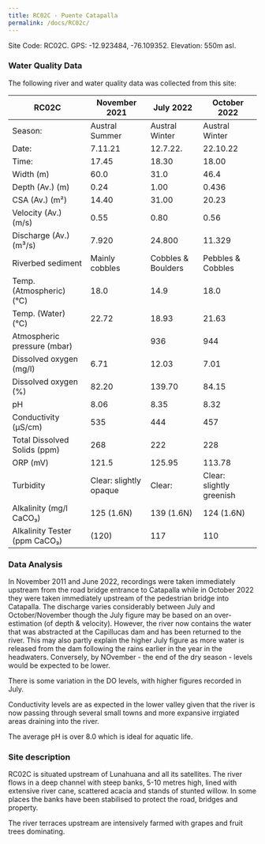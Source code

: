 ```yaml
---
title: RC02C - Puente Catapalla
permalink: /docs/RC02c/
---
```



Site Code: RC02C.  GPS: -12.923484, -76.109352. Elevation: 550m asl.


### Water Quality Data

The following river and water quality data was collected from this site:

|     RC02C                            |     November 2021             |     July 2022             |     October 2022                |
|--------------------------------------|-------------------------------|---------------------------|---------------------------------|
|     Season:                          |     Austral Summer            |     Austral Winter        |     Austral Winter              |
|     Date:                            |     7.11.21                   |     12.7.22.              |     22.10.22                    |
|     Time:                            |     17.45                     |     18.30                 |     18.00                       |
|     Width (m)                        |     60.0                      |     31.0                  |     46.4                        |
|     Depth (Av.) (m)                  |     0.24                      |     1.00                  |     0.436                       |
|     CSA (Av.) (m²)                   |     14.40                     |     31.00                 |     20.23                       |
|     Velocity (Av.) (m/s)             |     0.55                      |     0.80                  |     0.56                        |
|     Discharge (Av.) (m³/s)           |     7.920                     |     24.800                |     11.329                      |
|     Riverbed sediment                |     Mainly cobbles            |     Cobbles & Boulders    |     Pebbles & Cobbles           |
|     Temp. (Atmospheric) (°C)         |     18.0                      |     14.9                  |     18.0                        |
|     Temp. (Water) (°C)               |     22.72                     |     18.93                 |     21.63                       |
|     Atmospheric pressure (mbar)      |                               |     936                   |     944                         |
|     Dissolved oxygen (mg/l)          |     6.71                      |     12.03                 |     7.01                        |
|     Dissolved oxygen (%)             |     82.20                     |     139.70                |     84.15                       |
|     pH                               |     8.06                      |     8.35                  |     8.32                        |
|     Conductivity (µS/cm)             |     535                       |     444                   |     457                         |
|     Total Dissolved Solids (ppm)     |     268                       |     222                   |     228                         |
|     ORP (mV)                         |     121.5                     |     125.95                |     113.78                      |
|     Turbidity                        |     Clear: slightly opaque    |     Clear:                |     Clear: slightly greenish    |
|     Alkalinity (mg/l CaCO₃)          |     125 (1.6N)                |     139 (1.6N)            |     124 (1.6N)                  |
|     Alkalinity Tester (ppm CaCO₃)    |     (120)                     |     117                   |     110                         |


### Data Analysis
In November 2011 and June 2022, recordings were taken immediately upstream from the road bridge entrance to Catapalla while in October 2022 they were taken immediately upstream of the pedestrian bridge into Catapalla.
The discharge varies considerably between July and October/November though the July figure may be based on an over-estimation (of depth & velocity). However, the river now contains the water that was abstracted at the Capillucas dam and has been returned to the river. This may also partly explain the higher July figure as more water is released from the dam following the rains earlier in the year in the headwaters. Conversely, by NOvember - the end of the dry season - levels would be expected to be lower.

There is some variation in the DO levels, with higher figures recorded in July.

Conductivity levels are as expected in the lower valley given that the river is now passing through several small towns and more expansive irrgiated areas draining into the river.

The average pH is over 8.0 which is ideal for aquatic life.


### Site description
RC02C is situated upstream of Lunahuana and all its satellites. The river flows in a deep channel with steep banks, 5-10 metres high, lined with  extensive river cane, scattered acacia and stands of stunted willow. In some places the banks have been stabilised to protect the road, bridges and property.

The river terraces upstream are intensively farmed with grapes and fruit trees dominating.
